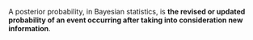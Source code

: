 A posterior probability, in Bayesian statistics, is **the revised or updated probability of an event occurring after taking into consideration new information**.